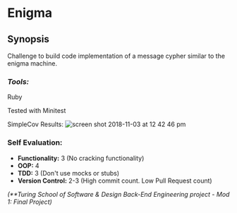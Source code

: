 # Enigma

## Synopsis
Challenge to build code implementation of a message cypher similar to the enigma machine.

### *Tools:* 
Ruby

Tested with Minitest

SimpleCov Results:
![screen shot 2018-11-03 at 12 42 46 pm](https://user-images.githubusercontent.com/34175382/47956171-106c6e80-df66-11e8-8ad5-7ae8a58ecb6b.png)

### Self Evaluation:
- **Functionality:** 3 (No cracking functionality)
- **OOP:** 4
- **TDD:** 3 (Don't use mocks or stubs)
- **Version Control:** 2-3 (High commit count. Low Pull Request count)

_(**Turing School of Software & Design Back-End Engineering project - Mod 1: Final Project)_
